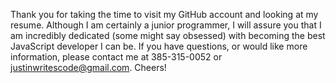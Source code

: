 Thank you for taking the time to visit my GitHub account and looking at my resume.  Although I am certainly a junior programmer, I will assure you that I am incredibly dedicated (some might say obsessed) with becoming the best JavaScript developer I can be.  If you have questions, or would like more information, please contact me at 385-315-0052 or justinwritescode@gmail.com.  Cheers! 
